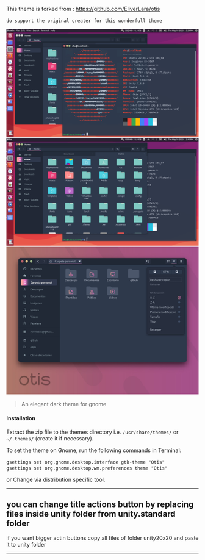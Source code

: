 
This theme is forked from :
    https://github.com/EliverLara/otis
    
    do support the original creater for this wonderfull theme

![](Art/otis-unity1.png)
![](Art/otis-unity2.png)
![](Art/otis.jpg)

> An elegant dark theme for gnome

#### Installation

Extract the zip file to the themes directory i.e. `/usr/share/themes/` or `~/.themes/` (create it if necessary).

To set the theme on Gnome, run the following commands in Terminal:

```
gsettings set org.gnome.desktop.interface gtk-theme "Otis"
gsettings set org.gnome.desktop.wm.preferences theme "Otis"
```
or Change via distribution specific tool.


----------------------------------------------
you can change title actions button by replacing files inside unity folder from unity.standard folder
----------------------------------------------

if you want bigger actin buttons copy all files of folder unity20x20 and paste it to unity folder

--------------------------------------------------
